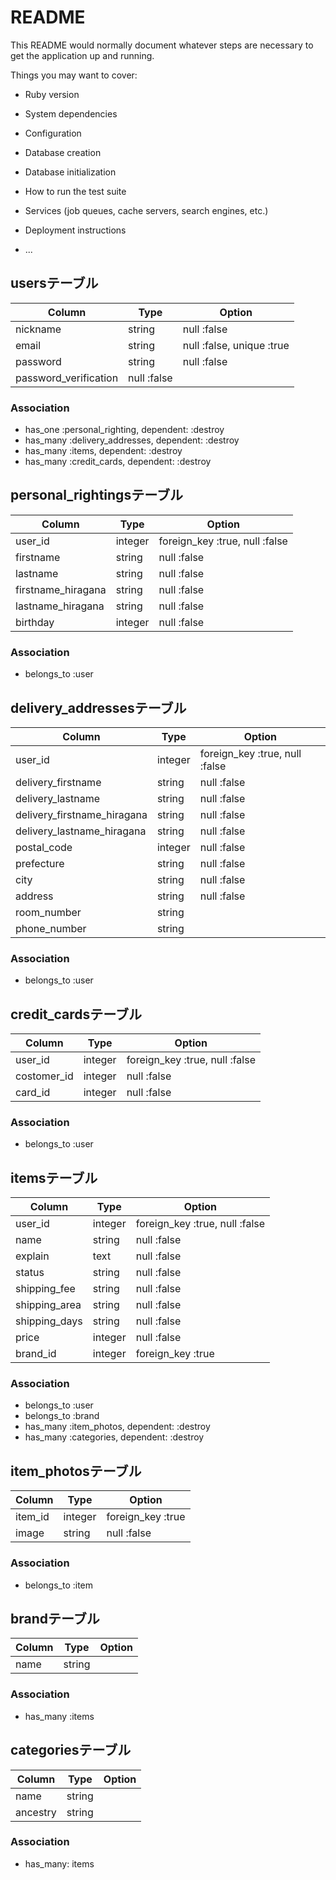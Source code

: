# README

This README would normally document whatever steps are necessary to get the
application up and running.

Things you may want to cover:

* Ruby version

* System dependencies

* Configuration

* Database creation

* Database initialization

* How to run the test suite

* Services (job queues, cache servers, search engines, etc.)

* Deployment instructions

* ...


## usersテーブル
|Column|Type|Option|
|------|----|------|
|nickname|string|null :false|
|email|string|null :false, unique :true|
|password|string|null :false|
|password_verification|null :false|

### Association
- has_one :personal_righting, dependent: :destroy
- has_many :delivery_addresses, dependent: :destroy
- has_many :items, dependent: :destroy
- has_many :credit_cards, dependent: :destroy


## personal_rightingsテーブル
|Column|Type|Option|
|------|----|------|
|user_id|integer|foreign_key :true, null :false|
|firstname|string|null :false|
|lastname|string|null :false|
|firstname_hiragana|string|null :false|
|lastname_hiragana|string|null :false|
|birthday|integer|null :false|

### Association
- belongs_to :user


## delivery_addressesテーブル
|Column|Type|Option|
|------|----|------|
|user_id|integer|foreign_key :true, null :false|
|delivery_firstname|string|null :false|
|delivery_lastname|string|null :false|
|delivery_firstname_hiragana|string|null :false|
|delivery_lastname_hiragana|string|null :false|
|postal_code|integer|null :false|
|prefecture|string|null :false|
|city|string|null :false|
|address|string|null :false|
|room_number|string|
|phone_number|string|

### Association
- belongs_to :user


## credit_cardsテーブル
|Column|Type|Option|
|------|----|------|
|user_id|integer|foreign_key :true, null :false|
|costomer_id|integer|null :false|
|card_id|integer|null :false|

### Association
- belongs_to :user


## itemsテーブル
|Column|Type|Option|
|------|----|------|
|user_id|integer|foreign_key :true, null :false|
|name|string|null :false|
|explain|text|null :false|
|status|string|null :false|
|shipping_fee|string|null :false|
|shipping_area|string|null :false|
|shipping_days|string|null :false|
|price|integer|null :false|
|brand_id|integer|foreign_key :true|

### Association
- belongs_to :user
- belongs_to :brand
- has_many :item_photos, dependent: :destroy
- has_many :categories, dependent: :destroy


## item_photosテーブル
|Column|Type|Option|
|------|----|------|
|item_id|integer|foreign_key :true|
|image|string|null :false|

### Association
- belongs_to :item


## brandテーブル
|Column|Type|Option|
|------|----|------|
|name|string|

### Association
- has_many :items


## categoriesテーブル
|Column|Type|Option|
|------|----|------|
|name|string|
|ancestry|string|

### Association
- has_many: items